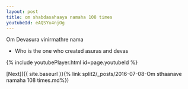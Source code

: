 ```yaml
---
layout: post
title: om shabdasahaaya namaha 108 times
youtubeId: eAQSYu4njOg
---
```

 
 
Om Devasura vinirmathre nama 
 
 -  Who is the one who created asuras and devas 
 
  
 
  
 
 
 
 
 
 


{% include youtubePlayer.html id=page.youtubeId %}
 
[Next]({{ site.baseurl }}{% link  split2/_posts/2016-07-08-Om sthaanave namaha 108 times.md%})
 
